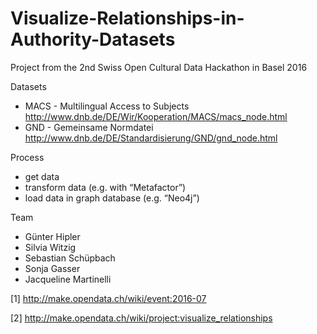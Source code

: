 # Visualize-Relationships-in-Authority-Datasets
Project from the 2nd Swiss Open Cultural Data Hackathon in Basel 2016

Datasets
- MACS - Multilingual Access to Subjects http://www.dnb.de/DE/Wir/Kooperation/MACS/macs_node.html
- GND - Gemeinsame Normdatei http://www.dnb.de/DE/Standardisierung/GND/gnd_node.html

Process
- get data
- transform data (e.g. with “Metafactor”)
- load data in graph database (e.g. “Neo4j”)

Team
- Günter Hipler
- Silvia Witzig
- Sebastian Schüpbach
- Sonja Gasser
- Jacqueline Martinelli



[1] http://make.opendata.ch/wiki/event:2016-07

[2] http://make.opendata.ch/wiki/project:visualize_relationships

